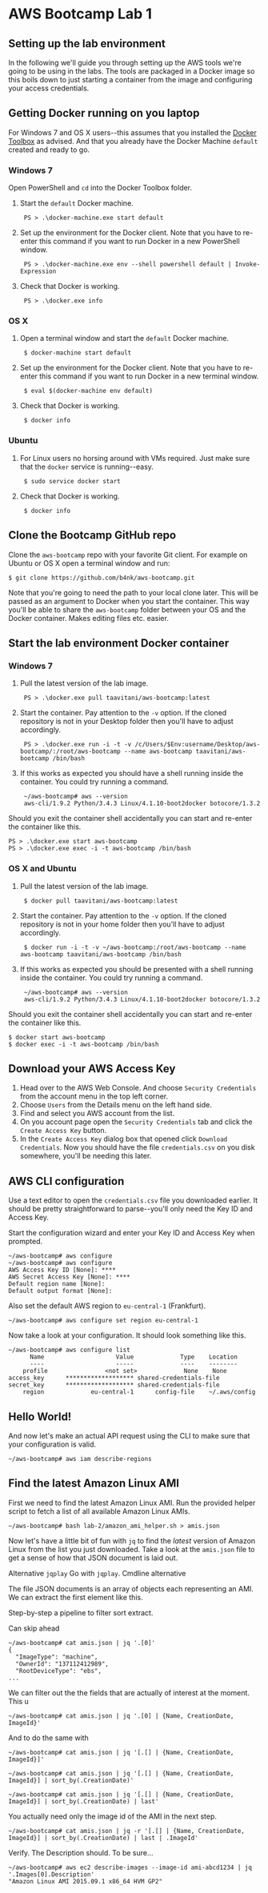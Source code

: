 # AWS Bootcamp Lab 1

## Setting up the lab environment


In the following we'll guide you through setting up the AWS tools we're going to be using in the labs. The tools are packaged in a Docker image so this boils down to just starting a container from the image and configuring your access
credentials.

## Getting Docker running on you laptop

For Windows 7 and OS X users--this assumes that you installed the [Docker Toolbox](https://www.docker.com/docker-toolbox) as advised. And that you already have the Docker Machine `default` created and ready to go.

### Windows 7

Open PowerShell and `cd` into the Docker Toolbox folder.

1. Start the `default` Docker machine.

        PS > .\docker-machine.exe start default

2. Set up the environment for the Docker client. Note that you have to re-enter this command if you want to run Docker in a new PowerShell window.

        PS > .\docker-machine.exe env --shell powershell default | Invoke-Expression

3. Check that Docker is working.

        PS > .\docker.exe info

### OS X

1. Open a terminal window and start the `default` Docker machine.

        $ docker-machine start default

2. Set up the environment for the Docker client. Note that you have to re-enter this command if you want to run Docker in a new terminal window.

        $ eval $(docker-machine env default)

3. Check that Docker is working.

        $ docker info

### Ubuntu

1. For Linux users no horsing around with VMs required. Just make sure that the `docker` service is running--easy.

        $ sudo service docker start

2. Check that Docker is working.

        $ docker info

## Clone the Bootcamp GitHub repo

Clone the `aws-bootcamp` repo with your favorite Git client. For example on Ubuntu or OS X open a terminal window and run:

    $ git clone https://github.com/b4nk/aws-bootcamp.git

Note that you're going to need the path to your local clone later. This will be passed as an argument to Docker when you start the container. This way you'll be able to share the `aws-bootcamp` folder between your OS and the Docker container. Makes editing files etc. easier.

## Start the lab environment Docker container

### Windows 7

1. Pull the latest version of the lab image.

        PS > .\docker.exe pull taavitani/aws-bootcamp:latest

2. Start the container. Pay attention to the `-v` option. If the cloned repository is not in your Desktop folder then you'll have to adjust accordingly.

        PS > .\docker.exe run -i -t -v /c/Users/$Env:username/Desktop/aws-bootcamp/:/root/aws-bootcamp --name aws-bootcamp taavitani/aws-bootcamp /bin/bash

3. If this works as expected you should have a shell running inside the container. You could try running a command.

        ~/aws-bootcamp# aws --version
        aws-cli/1.9.2 Python/3.4.3 Linux/4.1.10-boot2docker botocore/1.3.2

Should you exit the container shell accidentally you can start and re-enter the container like this.

    PS > .\docker.exe start aws-bootcamp
    PS > .\docker.exe exec -i -t aws-bootcamp /bin/bash

### OS X and Ubuntu

1. Pull the latest version of the lab image.

        $ docker pull taavitani/aws-bootcamp:latest

2. Start the container. Pay attention to the `-v` option. If the cloned repository is not in your home folder then you'll have to adjust accordingly.

        $ docker run -i -t -v ~/aws-bootcamp:/root/aws-bootcamp --name aws-bootcamp taavitani/aws-bootcamp /bin/bash

3. If this works as expected you should be presented with a shell running inside the container. You could try running a command.

        ~/aws-bootcamp# aws --version
        aws-cli/1.9.2 Python/3.4.3 Linux/4.1.10-boot2docker botocore/1.3.2

Should you exit the container shell accidentally you can start and re-enter the container like this.

    $ docker start aws-bootcamp
    $ docker exec -i -t aws-bootcamp /bin/bash

## Download your AWS Access Key

1. Head over to the AWS Web Console. And choose `Security Credentials` from the account menu in the top left corner.
2. Choose `Users` from the Details menu on the left hand side.
3. Find and select you AWS account from the list.
4. On you account page open the `Security Credentials` tab and click the `Create Access Key` button.
5. In the `Create Access Key` dialog box that opened click `Download Credentials`. Now you should have the file `credentials.csv` on you disk somewhere, you'll be needing this later.

## AWS CLI configuration

Use a text editor to open the `credentials.csv` file you downloaded earlier. It should be pretty straightforward to parse--you'll only need the Key ID and Access Key.

Start the configuration wizard and enter your Key ID and Access Key when prompted.

    ~/aws-bootcamp# aws configure
    ~/aws-bootcamp# aws configure
    AWS Access Key ID [None]: ****
    AWS Secret Access Key [None]: ****
    Default region name [None]:
    Default output format [None]:

Also set the default AWS region to `eu-central-1` (Frankfurt).

    ~/aws-bootcamp# aws configure set region eu-central-1

Now take a look at your configuration. It should look something like this.

    ~/aws-bootcamp# aws configure list
          Name                    Value             Type    Location
          ----                    -----             ----    --------
        profile                <not set>             None    None
    access_key      ******************* shared-credentials-file
    secret_key      ******************* shared-credentials-file
        region             eu-central-1      config-file    ~/.aws/config

## Hello World!

And now let's make an actual API request using the CLI to make sure that your configuration is valid.

    ~/aws-bootcamp# aws iam describe-regions

## Find the latest Amazon Linux AMI

First we need to find the latest Amazon Linux AMI. Run the provided helper script to fetch a list of all available Amazon Linux AMIs.

    ~/aws-bootcamp# bash lab-2/amazon_ami_helper.sh > amis.json

Now let's have a little bit of fun with `jq` to find the _latest_ version of Amazon Linux from the list you just downloaded. Take a look at the `amis.json` file to get a sense of how that JSON document is laid out.

Alternative `jqplay`
Go with `jqplay`. Cmdline alternative

The file JSON documents is an array of objects each representing an AMI. We can extract the first element like this.

Step-by-step a pipeline to filter sort extract.

Can skip ahead

    ~/aws-bootcamp# cat amis.json | jq '.[0]'
    {
      "ImageType": "machine",
      "OwnerId": "137112412989",
      "RootDeviceType": "ebs",
    ...

We can filter out the the fields that are actually of interest at the moment. This u

    ~/aws-bootcamp# cat amis.json | jq '.[0] | {Name, CreationDate, ImageId}'

And to do the same with

    ~/aws-bootcamp# cat amis.json | jq '[.[] | {Name, CreationDate, ImageId}]'

    ~/aws-bootcamp# cat amis.json | jq '[.[] | {Name, CreationDate, ImageId}] | sort_by(.CreationDate)'

    ~/aws-bootcamp# cat amis.json | jq '[.[] | {Name, CreationDate, ImageId}] | sort_by(.CreationDate) | last'

You actually need only the image id of the AMI in the next step.

    ~/aws-bootcamp# cat amis.json | jq -r '[.[] | {Name, CreationDate, ImageId}] | sort_by(.CreationDate) | last | .ImageId'

Verify. The Description should.
To be sure...

    ~/aws-bootcamp# aws ec2 describe-images --image-id ami-abcd1234 | jq '.Images[0].Description'
    "Amazon Linux AMI 2015.09.1 x86_64 HVM GP2"
